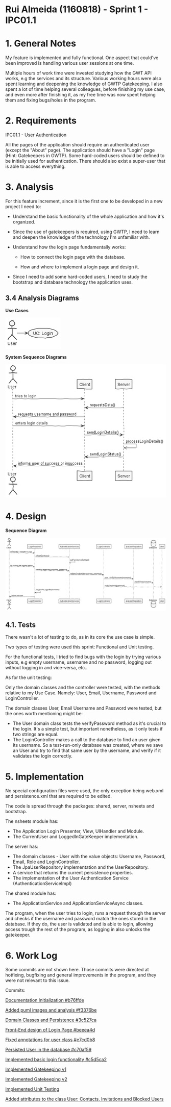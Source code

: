 **Rui Almeida** (1160818) - Sprint 1 - IPC01.1
===============================

# 1. General Notes

My feature is implemented and fully functional. One aspect that could've been improved is handling various user
sessions at one time. 

Multiple hours of work time were invested studying how the GWT API works, e.g the services and its structure.
Various working hours were also spent learning and deepening the knowledge of GWTP Gatekeeping. I also spent a lot of time
helping several colleagues, before finishing my use case, and even more after finishing it, as my free time was now spent
helping them and fixing bugs/holes in the program.

# 2. Requirements

IPC01.1 - User Authentication

All the pages of the application should require an authenticated user (except the "About" page). 
The application should have a "Login" page (Hint: Gatekeepers in GWTP). 
Some hard-coded users should be defined to be initially used for authentication. 
There should also exist a super-user that is able to access everything.

# 3. Analysis

For this feature increment, since it is the first one to be developed in a new project I need to:

- Understand the basic functionality of the whole application and how it's organized.

- Since the use of gatekeepers is required, using GWTP, I need to learn and deepen the knowledge of the technology I'm unfamiliar with.

- Understand how the login page fundamentally works:

    - How to connect the login page with the database.

    - How and where to implement a login page and design it.
    
- Since I need to add some hard-coded users, I need to study the bootstrap and database technology the application uses.

## 3.4 Analysis Diagrams

**Use Cases**

![Use Cases](./imgs/usecases.png)

**System Sequence Diagrams**

![Analysis](./imgs/systemsd.png)


# 4. Design

**Sequence Diagram**

![Sequence Diagram](./imgs/sequencediagram.png)

## 4.1. Tests

There wasn't a lot of testing to do, as in its core the use case is simple.

Two types of testing were used this sprint: Functional and Unit testing.

For the functional tests, I tried to find bugs with the login by trying various inputs, e.g empty username,
username and no password, logging out without logging in and vice-versa, etc..

As for the unit testing:

Only the domain classes and the controller were tested, with the methods relative to my Use Case.
Namely: User, Email, Username, Password and LoginController.

The domain classes User, Email Username and Password were tested, but the ones worth mentioning might be:

- The User domain class tests the verifyPassword method as it's crucial to the login. It's a simple test, but important nonetheless, as it only tests if two strings are equal.
- The LoginController makes a call to the database to find an user given its username. So a test-run-only database was created, where we save
an User and try to find that same user by the username, and verify if it validates the login correctly.


# 5. Implementation

No special configuration files were used, the only exception being web.xml and persistence.xml that are required
to be edited.

The code is spread through the packages: shared, server, nsheets and bootstrap.

The nsheets module has:
 * The Application Login Presenter, View, UIHandler and Module.
 * The CurrentUser and LoggedInGateKeeper implementation.
 
The server has:
 * The domain classes - User with the value objects: Username, Password, Email, Role and LoginController.
 * The JpaUserRepository implementation and the UserRepository.
 * A service that returns the current persistence properties.
 * The implementation of the User Authentication Service (AuthenticationServiceImpl)
 
The shared module has:
 * The ApplicationService and ApplicationServiceAsync classes.
 
The program, when the user tries to login, runs a request through the server and checks if the username
and password match the ones stored in the database. If they do, the user is validated and is able to login,
allowing access trough the rest of the program, as logging in also unlocks the gatekeeper.


# 6. Work Log

Some commits are not shown here. Those commits were directed at hotfixing, bugfixing and general improvements in the program, and they were
not relevant to this issue.

Commits:

[Documentation Initialization #b76ffde](https://bitbucket.org/lei-isep/lapr4-18-2dc/commits/b76ffdeffb8242a4bde8a81ec1715edbb5ef8742)

[Added puml images and analysis #f3376be](https://bitbucket.org/lei-isep/lapr4-18-2dc/commits/d7a6643f75c4df0d0df7451fa4a71917ce6eaec7)

[Domain Classes and Persistence #3c527ca](https://bitbucket.org/lei-isep/lapr4-18-2dc/commits/43f31f30ffed65b96a588862a14907cc8d0eb27b)

[Front-End design of Login Page #beeea4d](https://bitbucket.org/lei-isep/lapr4-18-2dc/commits/e61fe9db2fe26f32418bbcc0cc55fbaa488dfaad)

[Fixed annotations for user class #e7cd0b8](https://bitbucket.org/lei-isep/lapr4-18-2dc/commits/cdc21f4aa3f483ed41c0aa818eefb25794ce992d)

[Persisted User in the database #c70af59](https://bitbucket.org/lei-isep/lapr4-18-2dc/commits/4b3ff123974cebbc8f5f4a561f49a66483713944)

[Implemented basic login functionality #c5d5ca2](https://bitbucket.org/lei-isep/lapr4-18-2dc/commits/e477e0b6fc73fcb959fc234c906cc603cd2d1a22)

[Implemented Gatekeeping v1](https://bitbucket.org/lei-isep/lapr4-18-2dc/commits/3d0da3a7adb12e174e5d5b8d98fd84190923a511)

[Implemented Gatekeeping v2](https://bitbucket.org/lei-isep/lapr4-18-2dc/commits/2bca23efa1d67eb9c7430be507cee43c351632c3)

[Implemented Unit Testing](https://bitbucket.org/lei-isep/lapr4-18-2dc/commits/5a1d379b37214c64ab8ae59db98d13c831b8a3f0)

[Added attributes to the class User: Contacts, Invitations and Blocked Users](https://bitbucket.org/lei-isep/lapr4-18-2dc/commits/1a730c8344920f04b577102d37e49f74cc7775c2)
